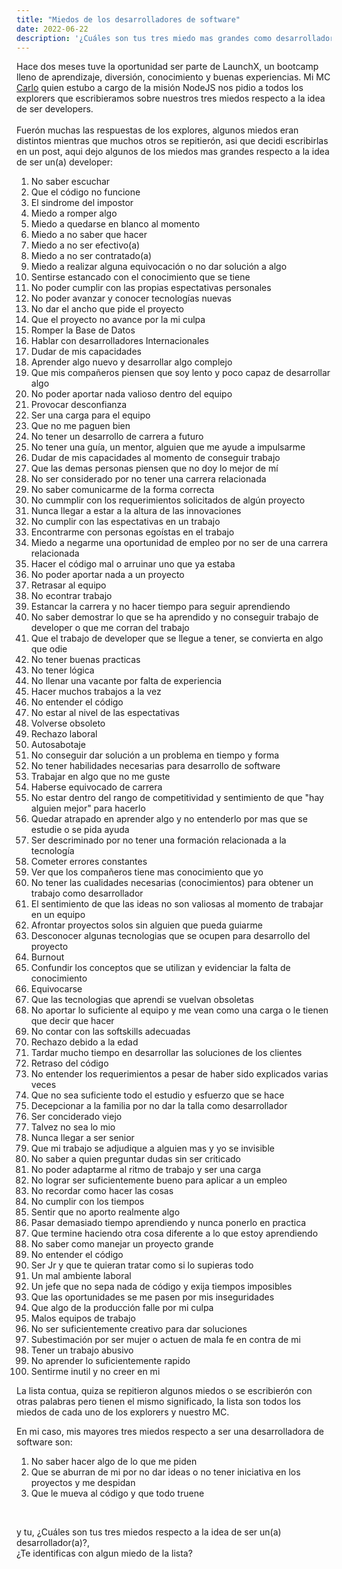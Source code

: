 ```yaml
---
title: "Miedos de los desarrolladores de software"
date: 2022-06-22
description: '¿Cuáles son tus tres miedo mas grandes como desarrollador(a) de software?'
---
```


Hace dos meses tuve la oportunidad ser parte de LaunchX, un bootcamp lleno de aprendizaje, diversión, 
conocimiento y buenas experiencias. Mi MC [Carlo](https://github.com/carlogilmar) quien estubo a cargo de la misión 
NodeJS nos pidio a todos los explorers que escribieramos sobre nuestros tres miedos respecto a la idea de ser developers. 
<br><br>
Fuerón muchas las respuestas de los explores, algunos miedos eran distintos mientras que muchos otros se repitierón, asi que decidi escribirlas en un post, aqui dejo algunos de los miedos mas grandes respecto a la idea de ser un(a) developer:

1. No saber escuchar
2. Que el código no funcione
3. El sindrome del impostor
4. Miedo a romper algo
5. Miedo a quedarse en blanco al momento
6. Miedo a no saber que hacer
7. Miedo a no ser efectivo(a)
8. Miedo a no ser contratado(a)
9. Miedo a realizar alguna equivocación o no dar solución a algo
10. Sentirse estancado con el conocimiento que se tiene
11. No poder cumplir con las propias espectativas personales
12. No poder avanzar y conocer tecnologías nuevas
13. No dar el ancho que pide el proyecto
14. Que el proyecto no avance por la mi culpa
15. Romper la Base de Datos
16. Hablar con desarrolladores Internacionales
17. Dudar de mis capacidades
18. Aprender algo nuevo y desarrollar algo complejo
19. Que mis compañeros piensen que soy lento y poco capaz de desarrollar algo
20. No poder aportar nada valioso dentro del equipo
21. Provocar desconfianza
22. Ser una carga para el equipo
23. Que no me paguen bien
24. No tener un desarrollo de carrera a futuro
25. No tener una guía, un mentor, alguien que me ayude a impulsarme
26. Dudar de mis capacidades al momento de conseguir trabajo
27. Que las demas personas piensen que no doy lo mejor de mí
28. No ser considerado por no tener una carrera relacionada
29. No saber comunicarme de la forma correcta
30. No cummplir con los requerimientos solicitados de algún proyecto
31. Nunca llegar a estar a la altura de las innovaciones
32. No cumplir con las espectativas en un trabajo
33. Encontrarme con personas egoístas en el trabajo
34. Miedo a negarme una oportunidad de empleo por no ser de una carrera relacionada
35. Hacer el código mal o arruinar uno que ya estaba
36. No poder aportar nada a un proyecto
37. Retrasar al equipo
38. No econtrar trabajo
39. Estancar la carrera y no hacer tiempo para seguir aprendiendo
40. No saber demostrar lo que se ha aprendido y no conseguir trabajo de developer o que me corran del trabajo
41. Que el trabajo de developer que se llegue a tener, se convierta en algo que odie
42. No tener buenas practicas
43. No tener lógica
44. No llenar una vacante por falta de experiencia
45. Hacer muchos trabajos a la vez
46. No entender el código
47. No estar al nivel de las espectativas
48. Volverse obsoleto
49. Rechazo laboral
50. Autosabotaje
51. No conseguir dar solución a un problema en tiempo y forma
52. No tener habilidades necesarias para desarrollo de software
53. Trabajar en algo que no me guste
54. Haberse equivocado de carrera
55. No estar dentro del rango de competitividad y sentimiento de que "hay alguien mejor" para hacerlo
56. Quedar atrapado en aprender algo y no entenderlo por mas que se estudie o se pida ayuda
57. Ser descriminado por no tener una formación relacionada a la tecnología
58. Cometer errores constantes
59. Ver que los compañeros tiene mas conocimiento que yo
60. No tener las cualidades necesarias (conocimientos) para obtener un trabajo como desarrollador
61. El sentimiento de que las ideas no son valiosas al momento de trabajar en un equipo
62. Afrontar proyectos solos sin alguien que pueda guiarme
63. Desconocer algunas tecnologias que se ocupen para desarrollo del proyecto
64. Burnout
65. Confundir los conceptos que se utilizan y evidenciar la falta de conocimiento
66. Equivocarse
67. Que las tecnologias que aprendi se vuelvan obsoletas
68. No aportar lo suficiente al equipo y me vean como una carga o le tienen que decir que hacer
69. No contar con las softskills adecuadas
70. Rechazo debido a la edad
71. Tardar mucho tiempo en desarrollar las soluciones de los clientes
72. Retraso del código
73. No entender los requerimientos a pesar de haber sido explicados varias veces
74. Que no sea suficiente todo el estudio y esfuerzo que se hace
75. Decepcionar a la familia por no dar la talla como desarrollador
76. Ser conciderado viejo
77. Talvez no sea lo mio
78. Nunca llegar a ser senior
79. Que mi trabajo se adjudique a alguien mas y yo se invisible
80. No saber a quien preguntar dudas sin ser criticado
81. No poder adaptarme al ritmo de trabajo y ser una carga
82. No lograr ser suficientemente bueno para aplicar a un empleo
83. No recordar como hacer las cosas
84. No cumplir con los tiempos
85. Sentir que no aporto realmente algo
86. Pasar demasiado tiempo aprendiendo y nunca ponerlo en practica
87. Que termine haciendo otra cosa diferente a lo que estoy aprendiendo
88. No saber como manejar un proyecto grande
89. No entender el código
90. Ser Jr y que te quieran tratar como si lo supieras todo
91. Un mal ambiente laboral
92. Un jefe que no sepa nada de código y exija tiempos imposibles
93. Que las oportunidades se me pasen por mis inseguridades
94. Que algo de la producción falle por mi culpa
95. Malos equipos de trabajo
96. No ser suficientemente creativo para dar soluciones
97. Subestimación por ser mujer o actuen de mala fe en contra de mi
98. Tener un trabajo abusivo 
99. No aprender lo suficientemente rapido
100. Sentirme inutil y no creer en mi


La lista contua, quiza se repitieron algunos miedos o se escribierón con otras palabras pero tienen el mismo significado, la lista son todos los miedos de cada uno de los explorers y nuestro MC. 

En mi caso, mis mayores tres miedos respecto a ser una desarrolladora de software son:
1. No saber hacer algo de lo que me piden
2. Que se aburran de mi por no dar ideas o no tener iniciativa en los proyectos y me despidan
3. Que le mueva al código y que todo truene
<br>

y tu, ¿Cuáles son tus tres miedos respecto a la idea de ser un(a) desarrollador(a)?,<br> ¿Te identificas con algun miedo de la lista?

